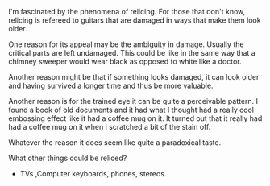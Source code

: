 
I'm fascinated by the phenomena of relicing. For those that don't know, relicing is refereed to guitars that are damaged in ways that make them look older.

One reason for its appeal may be the ambiguity in damage. Usually the critical parts are left undamaged. This could be like in the same way that a chimney sweeper would wear black as opposed to white like a doctor.

Another reason might be that if something looks damaged, it can look older and having survived a longer time and thus be more valuable.

Another reason is for the trained eye it can be quite a perceivable pattern. I found a book of old documents and it had what I thought had a really cool embossing effect like it had a coffee mug on it. It turned out that it really had had a coffee mug on it when i scratched a bit of the stain off.

Whatever the reason it does seem like quite a paradoxical taste.

What other things could be reliced?
<ul>
	<li>TVs ,Computer keyboards, phones, stereos.</li>
</ul>
